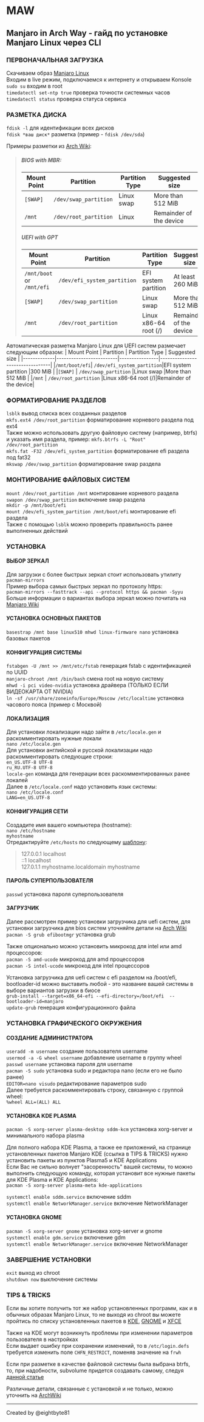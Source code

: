 # MAW
Manjaro in Arch Way - гайд по установке Manjaro Linux через CLI
---
### ПЕРВОНАЧАЛЬНАЯ ЗАГРУЗКА
Скачиваем образ [Manjaro Linux](https://manjaro.org/download/)  
Входим в live режим, подключаемся к интернету и открываем Konsole  
`sudo su` входим в root  
`timedatectl set-ntp true` проверка точности системных часов  
`timedatectl status` проверка статуса сервиса  

### РАЗМЕТКА ДИСКА
`fdisk -l` для идентификации всех дисков  
`fdisk *ваш диск*` разметка (пример - `fdisk /dev/sda`)  

Примеры разметки из [Arch Wiki](https://wiki.archlinux.org/title/Installation_guide#Example_layouts):  
>##### BIOS with MBR:
>| Mount Point | Partition 		| Partition Type | Suggested size 	   |
>|-------------|-------------------------|----------------|-------------------------|
>|   `[SWAP]`  | `/dev/swap_partition`   |   Linux swap   | More than 512 MiB       |
>|   `/mnt`    | `/dev/root_partition`   |   Linux        | Remainder of the device |
>##### UEFI with GPT
>| Mount Point | Partition 		| Partition Type | Suggested size 	   |
>|-------------|-------------------------|----------------|-------------------------|
>|`/mnt/boot` or `/mnt/efi`|`/dev/efi_system_partition`|EFI system partition |At least 260 MiB |
>|`[SWAP]`  		  | `/dev/swap_partition`     |   Linux swap        |More than 512 MiB|
>|`/mnt`    		  | `/dev/root_partition`     |Linux x86-64 root (/)| Remainder of the device|

Автоматическая разметка Manjaro Linux для UEFI систем размечает следующим образом:
| Mount Point | Partition 		| Partition Type | Suggested size	           |
|-------------|-------------------------|----------------|---------------------------------|
|`/mnt/boot/efi`| `/dev/efi_system_partition`|EFI system partition |300 MiB                |
|`[SWAP]`       | `/dev/swap_partition`      |Linux swap           |More than 512 MiB      |
|`/mnt`         | `/dev/root_partition`      |Linux x86-64 root (/)|Remainder of the device|

### ФОРМАТИРОВАНИЕ РАЗДЕЛОВ
`lsblk` вывод списка всех созданных разделов  
`mkfs.ext4 /dev/root_partition` форматирование корневого раздела под ext4  
Также можно использовать другую файловую систему (например, btrfs) и указать имя раздела, пример: `mkfs.btrfs -L "Root" /dev/root_partition`  
`mkfs.fat -F32 /dev/efi_system_partition` форматирование efi раздела под fat32  
`mkswap /dev/swap_partition` форматирование swap раздела  

### МОНТИРОВАНИЕ ФАЙЛОВЫХ СИСТЕМ
`mount /dev/root_partition /mnt` монтирование корневого раздела  
`swapon /dev/swap_partition` включение swap раздела  
`mkdir -p /mnt/boot/efi`  
`mount /dev/efi_system_partition /mnt/boot/efi` монтирование efi раздела  
Также с помощью `lsblk` можно проверить правильность ранее выполненных действий  

### УСТАНОВКА
#### ВЫБОР ЗЕРКАЛ
Для загрузки с более быстрых зеркал стоит использовать утилиту `pacman-mirrors`  
Пример выбора самых быстрых зеркал по протоколу https:  
`pacman-mirrors --fasttrack --api --protocol https && pacman -Syyu`  
Больше информации о вариантах выбора зеркал можно почитать на [Manjaro Wiki](https://wiki.manjaro.org/index.php/Pacman-mirrors)  

#### УСТАНОВКА ОСНОВНЫХ ПАКЕТОВ
`basestrap /mnt base linux510 mhwd linux-firmware nano` установка базовых пакетов  

#### КОНФИГУРАЦИЯ СИСТЕМЫ
`fstabgen -U /mnt >> /mnt/etc/fstab` генерация fstab с идентификацией по UUID  
`manjaro-chroot /mnt /bin/bash` смена root на новую систему  
`mhwd -i pci video-nvidia` установка драйвера (ТОЛЬКО ЕСЛИ ВИДЕОКАРТА ОТ NVIDIA)  
`ln -sf /usr/share/zoneinfo/Europe/Moscow /etc/localtime` установка часового пояса (пример с Москвой)  

#### ЛОКАЛИЗАЦИЯ
Для установки локализации надо зайти в `/etc/locale.gen` и раскомментировать нужные локали  
`nano /etc/locale.gen`  
Для установки английской и русской локализации надо раскомментировать следующие строки:  
`en_US.UTF-8 UTF-8`  
`ru_RU.UTF-8 UTF-8`  
`locale-gen` команда для генерации всех раскомментированных ранее локалей  
Далее в `/etc/locale.conf` надо установить язык системы:  
`nano /etc/locale.conf`  
`LANG=en_US.UTF-8`  

#### КОНФИГУРАЦИЯ СЕТИ
Создадите имя вашего компьютера (hostname):  
`nano /etc/hostname`  
`myhostname`  
Отредактируйте `/etc/hosts`  по следующему [шаблону](https://wiki.archlinux.org/title/Installation_guide#Network_configuration):  
>127.0.0.1  localhost  
>::1        localhost  
>127.0.1.1  myhostname.localdomain  myhostname  

#### ПАРОЛЬ СУПЕРПОЛЬЗОВАТЕЛЯ
`passwd` установка пароля суперпользователя  

#### ЗАГРУЗЧИК
Далее рассмотрен пример установки загрузчика для uefi систем, для установки загрузчика для bios систем уточняйте детали на [Arch Wiki](https://wiki.archlinux.org/title/GRUB)  
`pacman -S grub efibootmgr` установка grub  

Также опционально можно установить микрокод для intel или amd процессоров:  
`pacman -S amd-ucode`  микрокод для amd процессоров  
`pacman -S intel-ucode`  микрокод для intel процессоров  

Установка загрузчика для uefi систем с efi разделом на /boot/efi, bootloader-id можно выставить любой - это название вашей системы в выборе вариантов загрузки в биосе  
`grub-install --target=x86_64-efi --efi-directory=/boot/efi  --bootloader-id=manjaro`  
`update-grub` генерация конфигурационного файла  

### УСТАНОВКА ГРАФИЧЕСКОГО ОКРУЖЕНИЯ
#### СОЗДАНИЕ АДМИНИСТРАТОРА
`useradd -m username` создание пользователя username  
`usermod -a -G wheel username` добавление username в группу wheel  
`passwd username` установка пароля для username  
`pacman -S sudo` установка sudo и редактора nano (если его не было ранее)  
`EDITOR=nano visudo` редактирование параметров sudo  
Далее требуется раскомментировать строку, связанную с группой wheel:  
`%wheel ALL=(ALL) ALL`  

#### УСТАНОВКА KDE PLASMA
`pacman -S xorg-server plasma-desktop sddm-kcm` установка xorg-server и минимального набора plasma  
  
Для полного набора KDE Plasma, а также ее приложений, на странице установленных пакетов Manjaro KDE (ссылка в TIPS & TRICKS) нужно установить пакеты из пунктов Plasma5 и KDE Applications  
Если Вас не сильно волнует "засоренность" вашей системы, то можно выполнить следующую команду, которая установит все нужные пакеты для KDE Plasma и KDE Applications:  
`pacman -S xorg-server plasma-meta kde-applications`  
  
`systemctl enable sddm.service` включение sddm  
`systemctl enable NetworkManager.service` включение NetworkManager  

#### УСТАНОВКА GNOME
`pacman -S xorg-server gnome` установка xorg-server и gnome  
`systemctl enable gdm.service` включение gdm  
`systemctl enable NetworkManager.service` включение NetworkManager  

### ЗАВЕРШЕНИЕ УСТАНОВКИ
`exit` выход из chroot  
`shutdown now` выключение системы  

### TIPS & TRICKS
Если вы хотите получить тот же набор установленных программ, как и в обычных образах Manjaro Linux, то не выходя из chroot вы можете пройтись по списку установленных пакетов в [KDE](https://gitlab.manjaro.org/profiles-and-settings/iso-profiles/-/blob/master/manjaro/kde/Packages-Desktop), [GNOME](https://gitlab.manjaro.org/profiles-and-settings/iso-profiles/-/blob/master/manjaro/gnome/Packages-Desktop) и [XFCE](https://gitlab.manjaro.org/profiles-and-settings/iso-profiles/-/blob/master/manjaro/xfce/Packages-Desktop)  

Также на KDE могут возникнуть проблемы при изменении параметров пользователя в настройках  
Если выдает ошибку при сохранении изменений, то в `/etc/login.defs` требуется изменить поле `CHFN_RESTRICT`, поменяв значение на `frwh`  

Если при разметке в качестве файловой системы была выбрана btrfs, то, при надобности, subvolume придется создавать самому, следуя [данной статье](https://wiki.archlinux.org/title/Btrfs#Subvolumes)  

Различные детали, связанные с установкой и не только, можно уточнить на [ArchWiki](https://wiki.archlinux.org/)  

---
Created by @eightbyte81
